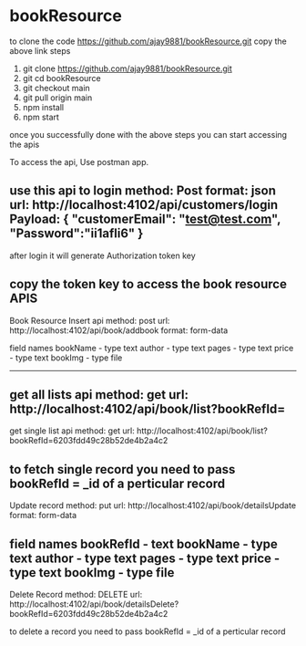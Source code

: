 # bookResource
to clone the code https://github.com/ajay9881/bookResource.git
copy the above link 
steps
1) git clone https://github.com/ajay9881/bookResource.git
2) git cd bookResource
3) git checkout main
4) git pull origin main
5) npm install
6) npm start

once you successfully done with the above steps you can start accessing the apis

To access the api, Use postman app.

use this api to login 
method: Post
format: json
url: http://localhost:4102/api/customers/login
Payload: 
{
    "customerEmail": "test@test.com",
    "Password":"ii1afli6"
}
-------------------------------------------------------------------------------------------------------------------------------------------------------------------------------
after login it will generate Authorization token key

copy the token key to access the book resource APIS
-------------------------------------------------------------------------------------------------------------------------------------------------------------------------------

Book Resource Insert api
method: post
url: http://localhost:4102/api/book/addbook
format: form-data

field names
bookName - type text
author - type text
pages - type text
price - type text
bookImg - type file

-------------------------------------------------------------------------------------------------------------------------------------------------------------------------------
get all lists api
method: get
url: http://localhost:4102/api/book/list?bookRefId=
-------------------------------------------------------------------------------------------------------------------------------------------------------------------------------
get single list api
method: get
url: http://localhost:4102/api/book/list?bookRefId=6203fdd49c28b52de4b2a4c2

to fetch single record you need to pass bookRefId = _id of a perticular record
-------------------------------------------------------------------------------------------------------------------------------------------------------------------------------
Update record
method: put
url: http://localhost:4102/api/book/detailsUpdate
format: form-data

field names
bookRefId - text
bookName - type text
author - type text
pages - type text
price - type text
bookImg - type file
-------------------------------------------------------------------------------------------------------------------------------------------------------------------------------

Delete Record
method: DELETE
url: http://localhost:4102/api/book/detailsDelete?bookRefId=6203fdd49c28b52de4b2a4c2

to delete a record you need to pass bookRefId = _id of a perticular record
